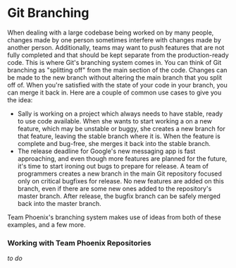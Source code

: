 # Git Branching

When dealing with a large codebase being worked on by many people, changes made by one person sometimes interfere with changes made by another person. Additionally, teams may want to push features that are not fully completed and that should be kept separate from the production-ready code. This is where Git's branching system comes in. You can think of Git branching as "splitting off" from the main section of the code. Changes can be made to the new branch without altering the main branch that you split off of. When you're satisfied with the state of your code in your branch, you can merge it back in. Here are a couple of common use cases to give you the idea:

- Sally is working on a project which always needs to have stable, ready to use code available. When she wants to start working a on a new feature, which may be unstable or buggy, she creates a new branch for that feature, leaving the stable branch where it is. When the feature is complete and bug-free, she merges it back into the stable branch.
- The release deadline for Google's new messaging app is fast approaching, and even though more features are planned for the future, it's time to start ironing out bugs to prepare for release. A team of programmers creates a new branch in the main Git repository focused only on critical bugfixes for release. No new features are added on this branch, even if there are some new ones added to the repository's master branch. After release, the bugfix branch can be safely merged back into the master branch.

Team Phoenix's branching system makes use of ideas from both of these examples, and a few more.

### Working with Team Phoenix Repositories

*to do*
